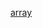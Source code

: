 [array](https://creativecodingart2210fall2019section2.github.io/Purvis_Liza__ART2210_Fall2019/Exercises/array/CUPCAKEINDEX.html)
